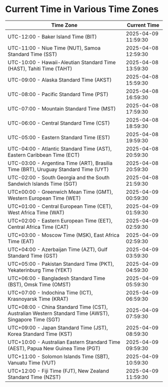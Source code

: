 # Current Time in Various Time Zones

| Time Zone | Current Time |
|-----------|--------------|
| UTC-12:00 - Baker Island Time (BIT) | 2025-04-09 11:59:30 |
| UTC-11:00 - Niue Time (NUT), Samoa Standard Time (SST) | 2025-04-08 12:59:30 |
| UTC-10:00 - Hawaii-Aleutian Standard Time (HAST), Tahiti Time (TAHT) | 2025-04-08 13:59:30 |
| UTC-09:00 - Alaska Standard Time (AKST) | 2025-04-08 15:59:30 |
| UTC-08:00 - Pacific Standard Time (PST) | 2025-04-08 16:59:30 |
| UTC-07:00 - Mountain Standard Time (MST) | 2025-04-08 17:59:30 |
| UTC-06:00 - Central Standard Time (CST) | 2025-04-08 18:59:30 |
| UTC-05:00 - Eastern Standard Time (EST) | 2025-04-08 19:59:30 |
| UTC-04:00 - Atlantic Standard Time (AST), Eastern Caribbean Time (ECT) | 2025-04-08 20:59:30 |
| UTC-03:00 - Argentina Time (ART), Brasília Time (BRT), Uruguay Standard Time (UYT) | 2025-04-08 20:59:30 |
| UTC-02:00 - South Georgia and the South Sandwich Islands Time (SGT) | 2025-04-08 21:59:30 |
| UTC±00:00 - Greenwich Mean Time (GMT), Western European Time (WET) | 2025-04-09 00:59:30 |
| UTC+01:00 - Central European Time (CET), West Africa Time (WAT) | 2025-04-09 01:59:30 |
| UTC+02:00 - Eastern European Time (EET), Central Africa Time (CAT) | 2025-04-09 02:59:30 |
| UTC+03:00 - Moscow Time (MSK), East Africa Time (EAT) | 2025-04-09 02:59:30 |
| UTC+04:00 - Azerbaijan Time (AZT), Gulf Standard Time (GST) | 2025-04-09 03:59:30 |
| UTC+05:00 - Pakistan Standard Time (PKT), Yekaterinburg Time (YEKT) | 2025-04-09 04:59:30 |
| UTC+06:00 - Bangladesh Standard Time (BST), Omsk Time (OMST) | 2025-04-09 05:59:30 |
| UTC+07:00 - Indochina Time (ICT), Krasnoyarsk Time (KRAT) | 2025-04-09 06:59:30 |
| UTC+08:00 - China Standard Time (CST), Australian Western Standard Time (AWST), Singapore Time (SGT) | 2025-04-09 07:59:30 |
| UTC+09:00 - Japan Standard Time (JST), Korea Standard Time (KST) | 2025-04-09 08:59:30 |
| UTC+10:00 - Australian Eastern Standard Time (AEST), Papua New Guinea Time (PGT) | 2025-04-09 09:59:30 |
| UTC+11:00 - Solomon Islands Time (SBT), Vanuatu Time (VUT) | 2025-04-09 10:59:30 |
| UTC+12:00 - Fiji Time (FJT), New Zealand Standard Time (NZST) | 2025-04-09 11:59:30 |
